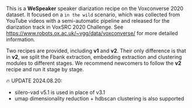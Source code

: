 This is a **WeSpeaker** speaker diarization recipe on the Voxconverse 2020 dataset. It focused on a ``in the wild`` scenario, which was collected from YouTube videos with a semi-automatic pipeline and released for the diarization track in VoxSRC 2020 Challenge. See https://www.robots.ox.ac.uk/~vgg/data/voxconverse/ for more detailed information.

Two recipes are provided, including **v1** and **v2**. Their only difference is that in **v2**, we split the Fbank extraction, embedding extraction and clustering modules to different stages. We recommend newcomers to follow the **v2** recipe and run it stage by stage.

🔥 UPDATE 2024.08.20:
* silero-vad v5.1 is used in place of v3.1
* umap dimensionality reduction + hdbscan clustering is also supported